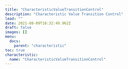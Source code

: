 ```yaml
---
title: "CharacteristicValueTransitionControl"
description: "Characteristic Value Transition Control"
lead: ""
date: 2021-08-09T18:32:49.962Z
draft: false
images: []
menu:
  docs:
    parent: "characteristic"
toc: true
characteristic:
  name: "CharacteristicValueTransitionControl"
---
```

